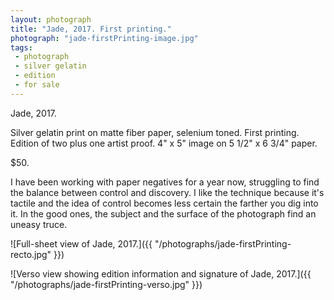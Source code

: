 ```yaml
---
layout: photograph
title: "Jade, 2017. First printing."
photograph: "jade-firstPrinting-image.jpg"
tags: 
 - photograph
 - silver gelatin
 - edition
 - for sale
---
```

Jade, 2017.

Silver gelatin print on matte fiber paper, selenium toned.
First printing. Edition of two plus one artist proof. 4" x 5" image on 5 1/2" x 6 3/4" paper.

$50.

I have been working with paper negatives for a year now, struggling to find the balance between control and discovery. I like the technique because it's tactile and the idea of control becomes less certain the farther you dig into it. In the good ones, the subject and the surface of the photograph find an uneasy truce.

![Full-sheet view of Jade, 2017.]({{ "/photographs/jade-firstPrinting-recto.jpg" }})

![Verso view showing edition information and signature of Jade, 2017.]({{ "/photographs/jade-firstPrinting-verso.jpg" }})
